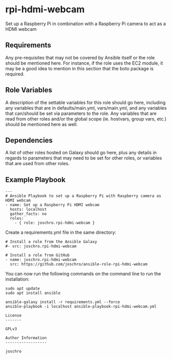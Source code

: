 rpi-hdmi-webcam
============================

Set up a Raspberry Pi in combination with a Raspberry Pi camera to act as a HDMI webcam

Requirements
------------

Any pre-requisites that may not be covered by Ansible itself or the role should be mentioned here. For instance, if the role uses the EC2 module, it may be a good idea to mention in this section that the boto package is required.

Role Variables
--------------

A description of the settable variables for this role should go here, including any variables that are in defaults/main.yml, vars/main.yml, and any variables that can/should be set via parameters to the role. Any variables that are read from other roles and/or the global scope (ie. hostvars, group vars, etc.) should be mentioned here as well.

Dependencies
------------

A list of other roles hosted on Galaxy should go here, plus any details in regards to parameters that may need to be set for other roles, or variables that are used from other roles.

Example Playbook
----------------

```
---
# Ansible Playbook to set up a Raspberry Pi with Raspberry camera as HDMI webcam
- name: Set up a Raspberry Pi HDMI webcam
  hosts: localhost
  gather_facts: no
  roles:
    - { role: joschro.rpi-hdmi-webcam }
```
Create a requirements.yml file in the same directory:
```
# Install a role from the Ansible Galaxy
#- src: joschro.rpi-hdmi-webcam

# Install a role from GitHub
- name: joschro.rpi-hdmi-webcam
  src: https://github.com/joschro/ansible-role-rpi-hdmi-webcam
```

You can now run the following commands on the command line to run the installation:
```
sudo apt update
sudo apt install ansible

ansible-galaxy install -r requirements.yml --force
ansible-playbook -i localhost ansible-playbook-rpi-hdmi-webcam.yml

License
-------

GPLv3

Author Information
------------------

joschro
